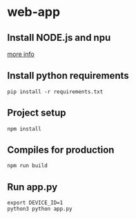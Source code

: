 # web-app


## Install NODE.js and npu

[more info](https://docs.npmjs.com/downloading-and-installing-node-js-and-npm)



## Install python requirements
```
pip install -r requirements.txt
```

## Project setup
```
npm install
```

## Compiles for production
```
npm run build
```

## Run app.py
```
export DEVICE_ID=1
python3 python app.py
```




